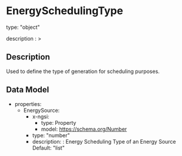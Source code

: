 # EnergySchedulingType
type: "object"
description : >
## Description
Used to define the type of generation for scheduling purposes.

## Data Model
  - properties:
    - EnergySource:
      - x-ngsi:
        - type: Property
        - model: https://schema.org/Number
      - type: "number"
      - description: : Energy Scheduling Type of an Energy Source Default: "list"
